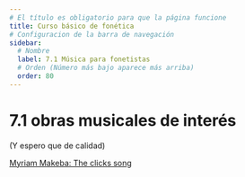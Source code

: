 ```yaml
---
# El título es obligatorio para que la página funcione
title: Curso básico de fonética
# Configuracion de la barra de navegación
sidebar:
  # Nombre
  label: 7.1 Música para fonetistas
  # Orden (Número más bajo aparece más arriba)
  order: 80
---
```

# 7.1 obras musicales de interés 
(Y espero que de calidad)

[Myriam Makeba: The clicks song](https://www.youtube.com/watch?v=rjo8h5qLpU0)

